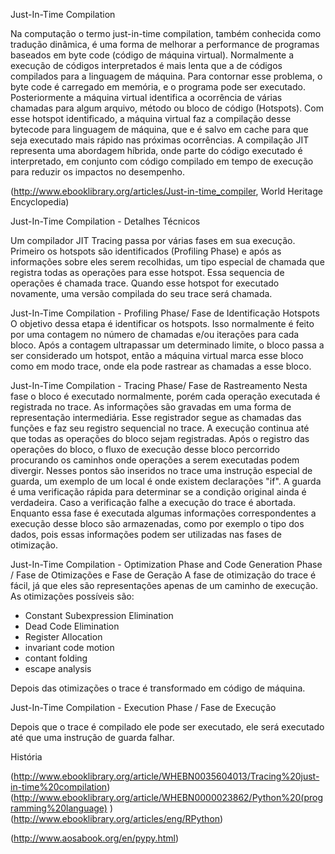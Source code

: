 Just-In-Time Compilation

Na computação o termo just-in-time compilation, também conhecida como tradução dinâmica, é uma forma de melhorar a performance de programas baseados em byte code (código de máquina virtual). Normalmente a execução de códigos interpretados é mais lenta que a de códigos compilados para a linguagem de máquina. Para contornar esse problema, o byte code é carregado em memória, e o programa pode ser executado. Posteriormente a máquina virtual identifica a ocorrência de várias chamadas para algum arquivo, método ou bloco de código (Hotspots). Com esse hotspot identificado, a máquina virtual faz a compilação desse bytecode para linguagem de máquina, que e é salvo em cache para que seja executado mais rápido nas próximas ocorrências.
A compilação JIT representa uma abordagem híbrida, onde parte do código executado é interpretado, em conjunto com código compilado em tempo de execução para reduzir os impactos no desempenho.

(http://www.ebooklibrary.org/articles/Just-in-time_compiler, World Heritage Encyclopedia)

Just-In-Time Compilation - Detalhes Técnicos

Um compilador JIT Tracing passa por várias fases em sua execução. Primeiro os hotspots são identificados (Profiling Phase) e após as informações sobre eles serem recolhidas, um tipo especial de chamada que registra todas as operações para esse hotspot. Essa sequencia de operações é chamada trace. Quando esse hotspot for executado novamente, uma versão compilada do seu trace será chamada.

Just-In-Time Compilation - Profiling Phase/ Fase de Identificação Hotspots
O objetivo dessa etapa é identificar os hotspots. Isso normalmente é feito por uma contagem no número de chamadas e/ou iterações para cada bloco. Após a contagem ultrapassar um determinado limite, o bloco passa a ser considerado um hotspot, então a máquina virtual marca esse bloco como em modo trace, onde ela pode rastrear as chamadas a esse bloco.

Just-In-Time Compilation - Tracing Phase/ Fase de Rastreamento
Nesta fase o bloco é executado normalmente, porém cada operação executada é registrada no trace. As informações são gravadas em uma forma de representação intermediária. Esse registrador segue as chamadas das funções e faz seu registro sequencial no trace. A execução continua até que todas as operações do bloco sejam registradas.
Após o registro das operações do bloco, o fluxo de execução desse bloco percorrido procurando os caminhos onde operações a serem executadas podem divergir. Nesses pontos são inseridos no trace uma instrução especial de guarda, um exemplo de um local é onde existem declarações "if". A guarda é uma verificação rápida para determinar se a condição original ainda é verdadeira. Caso a verificação falhe a execução do trace é abortada.
Enquanto essa fase é executada algumas informações correspondentes a execução desse bloco são armazenadas, como por exemplo o tipo dos dados, pois essas informações podem ser utilizadas nas fases de otimização.

Just-In-Time Compilation - Optimization Phase and Code Generation Phase / Fase de Otimizações e Fase de Geração
A fase de otimização do trace é fácil, já que eles são representações apenas de um caminho de execução.
As otimizações possíveis são:
 - Constant Subexpression Elimination
 - Dead Code Elimination
 - Register Allocation
 - invariant code motion
 - contant folding
 - escape analysis

Depois das otimizações o trace é transformado em código de máquina.


Just-In-Time Compilation - Execution Phase / Fase de Execução

Depois que o trace é compilado ele pode ser executado, ele será executado até que uma instrução de guarda falhar.

História

(http://www.ebooklibrary.org/article/WHEBN0035604013/Tracing%20just-in-time%20compilation)
(http://www.ebooklibrary.org/article/WHEBN0000023862/Python%20(programming%20language) )
(http://www.ebooklibrary.org/articles/eng/RPython)

(http://www.aosabook.org/en/pypy.html)